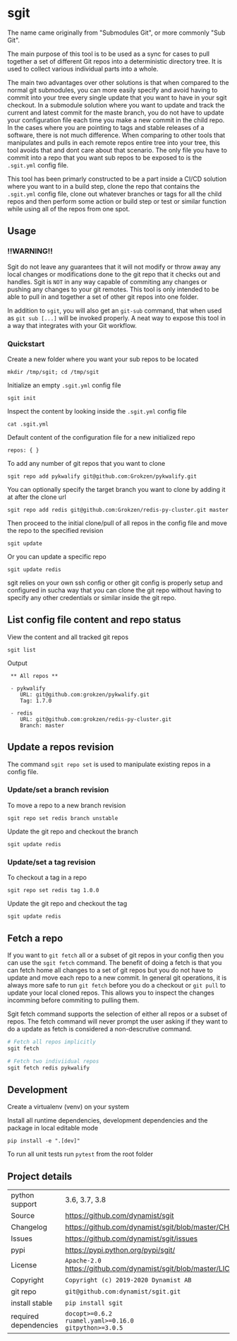 # sgit

The name came originally from "Submodules Git", or more commonly "Sub Git".

The main purpose of this tool is to be used as a sync for cases to pull together a set of different Git repos into a deterministic directory tree. It is used to collect various individual parts into a whole.

The main two advantages over other solutions is that when compared to the normal git submodules, you can more easily specify and avoid having to commit into your tree every single update that you want to have in your sgit checkout. In a submodule solution where you want to update and track the current and latest commit for the maste branch, you do not have to update your configuration file each time you make a new commit in the child repo. In the cases where you are pointing to tags and stable releases of a software, there is not much difference. When comparing to other tools that manipulates and pulls in each remote repos entire tree into your tree, this tool avoids that and dont care about that scenario. The only file you have to commit into a repo that you want sub repos to be exposed to is the `.sgit.yml` config file.

This tool has been primarly constructed to be a part inside a CI/CD solution where you want to in a build step, clone the repo that contains the `.sgit.yml` config file, clone out whatever branches or tags for all the child repos and then perform some action or build step or test or similar function while using all of the repos from one spot.


## Usage

### !!WARNING!!

Sgit do not leave any guarantees that it will not modify or throw away any local changes or modifications done to the git repo that it checks out and handles. Sgit is `NOT` in any way capable of commiting any changes or pushing any changes to your git remotes. This tool is only intended to be able to pull in and together a set of other git repos into one folder.

In addition to `sgit`, you will also get an `git-sub` command, that when used as `git sub [...]` will be invoked properly. A neat way to expose this tool in a way that integrates with your Git workflow.

### Quickstart

Create a new folder where you want your sub repos to be located

```
mkdir /tmp/sgit; cd /tmp/sgit
```

Initialize an empty `.sgit.yml` config file

```
sgit init
```

Inspect the content by looking inside the `.sgit.yml` config file

```
cat .sgit.yml
```

Default content of the configuration file for a new initialized repo

```
repos: { }
```

To add any number of git repos that you want to clone

```
sgit repo add pykwalify git@github.com:Grokzen/pykwalify.git
```

You can optionally specify the target branch you want to clone by adding it at after the clone url

```
sgit repo add redis git@github.com:Grokzen/redis-py-cluster.git master
```

Then proceed to the initial clone/pull of all repos in the config file and move the repo to the specified revision

```
sgit update
```

Or you can update a specific repo

```
sgit update redis
```

sgit relies on your own ssh config or other git config is properly setup and configured in sucha way that you can clone the git repo without having to specify any other credentials or similar inside the git repo.


## List config file content and repo status

View the content and all tracked git repos

```
sgit list
```

Output

```
 ** All repos **

 - pykwalify
    URL: git@github.com:grokzen/pykwalify.git
    Tag: 1.7.0

 - redis
    URL: git@github.com:grokzen/redis-py-cluster.git
    Branch: master
```


## Update a repos revision

The command `sgit repo set` is used to manipulate existing repos in a config file.


### Update/set a branch revision

To move a repo to a new branch revision

```
sgit repo set redis branch unstable
```

Update the git repo and checkout the branch

```
sgit update redis
```

### Update/set a tag revision

To checkout a tag in a repo

```
sgit repo set redis tag 1.0.0
```

Update the git repo and checkout the tag

```
sgit update redis
```


## Fetch a repo

If you want to `git fetch` all or a subset of git repos in your config then you can use the `sgit fetch` command. The benefit of doing a fetch is that you can fetch home all changes to a set of git repos but you do not have to update and move each repo to a new commit. In general git operations, it is always more safe to run `git fetch` before you do a checkout or `git pull` to update your local cloned repos. This allows you to inspect the changes incomming before commiting to pulling them.

Sgit fetch command supports the selection of either all repos or a subset of repos. The fetch command will never prompt the user asking if they want to do a update as fetch is considered a non-descrutive command.

```bash
# Fetch all repos implicitly
sgit fetch

# Fetch two indiviidual repos
sgit fetch redis pykwalify
```


## Development

Create a virtualenv (venv) on your system

Install all runtime dependencies, development dependencies and the package in local editable mode

```
pip install -e ".[dev]"
```

To run all unit tests run `pytest` from the root folder


## Project details

|   |   |
|---|---|
| python support         | 3.6, 3.7, 3.8 |
| Source                 | https://github.com/dynamist/sgit |
| Changelog              | https://github.com/dynamist/sgit/blob/master/CHANGELOG.md |
| Issues                 | https://github.com/dynamist/sgit/issues |
| pypi                   | https://pypi.python.org/pypi/sgit/ |
| License                | `Apache-2.0` https://github.com/dynamist/sgit/blob/master/LICENSE |
| Copyright              | `Copyright (c) 2019-2020 Dynamist AB` |
| git repo               | `git@github.com:dynamist/sgit.git` |
| install stable         | `pip install sgit` |
| required dependencies  | `docopt>=0.6.2`<br> `ruamel.yaml>=0.16.0`<br> `gitpython>=3.0.5` |
